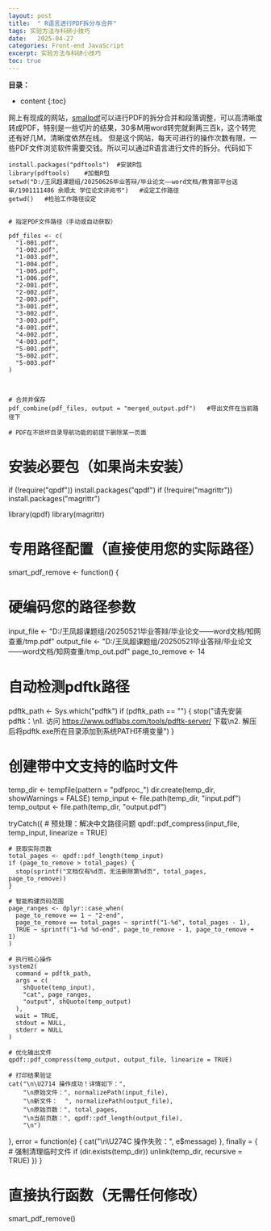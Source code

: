 ```yaml
---
layout: post
title:  " R语言进行PDF拆分与合并"
tags: 实验方法与科研小技巧
date:   2025-04-27
categories: Front-end JavaScript
excerpt: 实验方法与科研小技巧
toc: true
---
```



**目录：**

* content
{:toc}



网上有现成的网站，[smallpdf](https://smallpdf.com/)可以进行PDF的拆分合并和段落调整，可以高清晰度转成PDF，特别是一些切片的结果，30多M用word转完就剩两三百k，这个转完还有好几M，清晰度依然在线。
但是这个网站，每天可进行的操作次数有限，一些PDF文件浏览软件需要交钱。所以可以通过R语言进行文件的拆分。代码如下

```
install.packages("pdftools")  #安装R包
library(pdftools)    #加载R包
setwd("D:/王凤超课题组/20250626毕业答辩/毕业论文——word文档/教育部平台送审/1901111486 余顺太 学位论文评阅书")   #设定工作路径
getwd()   #检验工作路径设定


# 指定PDF文件路径（手动或自动获取）

pdf_files <- c(
  "1-001.pdf",
  "1-002.pdf",
  "1-003.pdf",
  "1-004.pdf",
  "1-005.pdf",
  "1-006.pdf",
  "2-001.pdf",
  "2-002.pdf",
  "2-003.pdf",
  "3-001.pdf",
  "3-002.pdf",
  "3-003.pdf",
  "4-001.pdf",
  "4-002.pdf",
  "4-003.pdf",
  "5-001.pdf",
  "5-002.pdf",
  "5-003.pdf"
)



# 合并并保存
pdf_combine(pdf_files, output = "merged_output.pdf")   #导出文件在当前路径下

# PDF在不损坏目录导航功能的前提下删除某一页面

```
# 安装必要包（如果尚未安装）
if (!require("qpdf")) install.packages("qpdf")
if (!require("magrittr")) install.packages("magrittr")

library(qpdf)
library(magrittr)


# 专用路径配置（直接使用您的实际路径）
smart_pdf_remove <- function() {
  # 硬编码您的路径参数
  input_file <- "D:/王凤超课题组/20250521毕业答辩/毕业论文——word文档/知网查重/tmp.pdf"
  output_file <- "D:/王凤超课题组/20250521毕业答辩/毕业论文——word文档/知网查重/tmp_out.pdf"
  page_to_remove <- 14
  
  # 自动检测pdftk路径
  pdftk_path <- Sys.which("pdftk")
  if (pdftk_path == "") {
    stop("请先安装pdftk：\n1. 访问 https://www.pdflabs.com/tools/pdftk-server/ 下载\n2. 解压后将pdftk.exe所在目录添加到系统PATH环境变量")
  }
  
  # 创建带中文支持的临时文件
  temp_dir <- tempfile(pattern = "pdfproc_")
  dir.create(temp_dir, showWarnings = FALSE)
  temp_input <- file.path(temp_dir, "input.pdf")
  temp_output <- file.path(temp_dir, "output.pdf")
  
  tryCatch({
    # 预处理：解决中文路径问题
    qpdf::pdf_compress(input_file, temp_input, linearize = TRUE)
    
    # 获取实际页数
    total_pages <- qpdf::pdf_length(temp_input)
    if (page_to_remove > total_pages) {
      stop(sprintf("文档仅有%d页，无法删除第%d页", total_pages, page_to_remove))
    }
    
    # 智能构建页码范围
    page_ranges <- dplyr::case_when(
      page_to_remove == 1 ~ "2-end",
      page_to_remove == total_pages ~ sprintf("1-%d", total_pages - 1),
      TRUE ~ sprintf("1-%d %d-end", page_to_remove - 1, page_to_remove + 1)
    )
    
    # 执行核心操作
    system2(
      command = pdftk_path,
      args = c(
        shQuote(temp_input), 
        "cat", page_ranges,
        "output", shQuote(temp_output)
      ),
      wait = TRUE,
      stdout = NULL,
      stderr = NULL
    )
    
    # 优化输出文件
    qpdf::pdf_compress(temp_output, output_file, linearize = TRUE)
    
    # 打印结果验证
    cat("\n\U2714 操作成功！详情如下：",
        "\n原始文件：", normalizePath(input_file),
        "\n新文件：  ", normalizePath(output_file),
        "\n原始页数：", total_pages,
        "\n当前页数：", qpdf::pdf_length(output_file),
        "\n")
    
  }, error = function(e) {
    cat("\n\U274C 操作失败：", e$message)
  }, finally = {
    # 强制清理临时文件
    if (dir.exists(temp_dir)) unlink(temp_dir, recursive = TRUE)
  })
}

# 直接执行函数（无需任何修改）
smart_pdf_remove()
```





```
